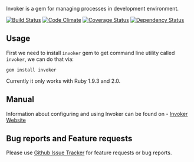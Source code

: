 Invoker is a gem for managing processes in development environment.

[![Build Status](https://travis-ci.org/code-mancers/invoker.png)](https://travis-ci.org/code-mancers/invoker)
[![Code Climate](https://codeclimate.com/github/code-mancers/invoker.png)](https://codeclimate.com/github/code-mancers/invoker)
[![Coverage Status](https://coveralls.io/repos/code-mancers/invoker/badge.png)](https://coveralls.io/r/code-mancers/invoker)
[![Dependency Status](https://gemnasium.com/code-mancers/invoker.png)](https://gemnasium.com/code-mancers/invoker)

## Usage ##

First we need to install `invoker` gem to get command line utility called `invoker`, we can do that via:

    gem install invoker

Currently it only works with Ruby 1.9.3 and 2.0.

## Manual ##

Information about configuring and using Invoker can be found on -  [Invoker Website](http://invoker.codemancers.com)

## Bug reports and Feature requests

Please use [Github Issue Tracker](https://github.com/code-mancers/invoker/issues) for feature requests or bug reports.

